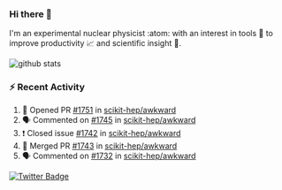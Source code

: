### Hi there 👋 

I'm an experimental nuclear physicist :atom: with an interest in tools :wrench: to improve productivity :chart_with_upwards_trend: and scientific insight :telescope:.

![github stats](https://github-readme-stats.vercel.app/api?username=agoose77&show_icons=true&hide_rank=true&hide_title=true&bg_color=30,e76445,904e95&text_color=efe3ec&icon_color=efe3ec)
<!--
**agoose77/agoose77** is a ✨ _special_ ✨ repository because its `README.md` (this file) appears on your GitHub profile.

Here are some ideas to get you started:

- 🔭 I’m currently working on ...
- 🌱 I’m currently learning ...
- 👯 I’m looking to collaborate on ...
- 🤔 I’m looking for help with ...
- 💬 Ask me about ...
- 📫 How to reach me: ...
- 😄 Pronouns: ...
- ⚡ Fun fact: ...
-->

### :zap: Recent Activity
<!--START_SECTION:activity-->
1. 💪 Opened PR [#1751](https://github.com/scikit-hep/awkward/pull/1751) in [scikit-hep/awkward](https://github.com/scikit-hep/awkward)
2. 🗣 Commented on [#1745](https://github.com/scikit-hep/awkward/issues/1745) in [scikit-hep/awkward](https://github.com/scikit-hep/awkward)
3. ❗️ Closed issue [#1742](https://github.com/scikit-hep/awkward/issues/1742) in [scikit-hep/awkward](https://github.com/scikit-hep/awkward)
4. 🎉 Merged PR [#1743](https://github.com/scikit-hep/awkward/pull/1743) in [scikit-hep/awkward](https://github.com/scikit-hep/awkward)
5. 🗣 Commented on [#1732](https://github.com/scikit-hep/awkward/issues/1732) in [scikit-hep/awkward](https://github.com/scikit-hep/awkward)
<!--END_SECTION:activity-->


[![Twitter Badge](https://img.shields.io/twitter/follow/agoose77?style=flat-square&logo=Twitter&logoColor=white&color=cornflowerblue)](https://twitter.com/agoose77)
